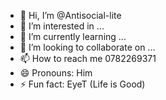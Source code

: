 - 👋 Hi, I’m @Antisocial-lite
- 👀 I’m interested in ...
- 🌱 I’m currently learning ...
- 💞️ I’m looking to collaborate on ...
- 📫 How to reach me 0782269371
- 😄 Pronouns: Him
- ⚡ Fun fact: EyeT (Life is Good)

<!---
Antisocial-lite/Antisocial-lite is a ✨ special ✨ repository because its `README.md` (this file) appears on your GitHub profile.
You can click the Preview link to take a look at your changes.
--->
